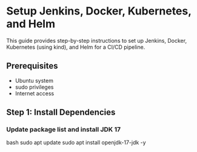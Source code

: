 # Setup Jenkins, Docker, Kubernetes, and Helm

This guide provides step-by-step instructions to set up Jenkins, Docker, Kubernetes (using kind), and Helm for a CI/CD pipeline.

## Prerequisites
- Ubuntu system
- sudo privileges
- Internet access

## Step 1: Install Dependencies

### Update package list and install JDK 17
bash
sudo apt update
sudo apt install openjdk-17-jdk -y

